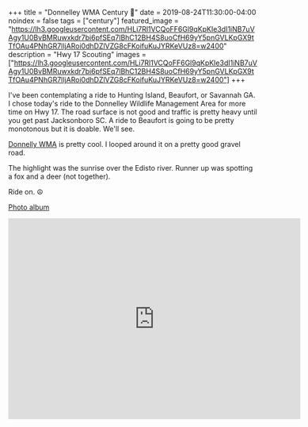 +++
title =  "Donnelley WMA Century 💯"
date = 2019-08-24T11:30:00-04:00
noindex = false
tags = ["century"]
featured_image = "https://lh3.googleusercontent.com/HLi7Rl1VCQoFF6Gl9qKpKIe3dI1iNB7uVAgy1U0BvBMRuwxkdr7bi6pfSEq7lBhC12BH4S8uoCfH69yY5pnGVLKpGX9tTfOAu4PNhGR7lIjARoi0dhDZlVZG8cFKoifuKuJYRKeVUz8=w2400"
description = "Hwy 17 Scouting"
images = ["https://lh3.googleusercontent.com/HLi7Rl1VCQoFF6Gl9qKpKIe3dI1iNB7uVAgy1U0BvBMRuwxkdr7bi6pfSEq7lBhC12BH4S8uoCfH69yY5pnGVLKpGX9tTfOAu4PNhGR7lIjARoi0dhDZlVZG8cFKoifuKuJYRKeVUz8=w2400"]
+++

I've been contemplating a ride to Hunting Island, Beaufort, or Savannah GA. I chose today's ride to the Donnelley Wildlife Management Area for more time on Hwy 17. The road surface is not good and traffic is pretty heavy until you get past Jacksonboro SC. A ride to Beaufort is going to be pretty monotonous but it is doable. We'll see.

[Donnelly WMA](https://www2.dnr.sc.gov/ManagedLands/ManagedLand/ManagedLand/58) is pretty cool. I looped around it on a pretty good gravel road.

The highlight was the sunrise over the Edisto river. Runner up was spotting a fox and a deer (not together). 

Ride on. ☮

[Photo album](https://photos.app.goo.gl/gkFbJMusatDtZye5A)

<iframe height='405' width='590' frameborder='0' allowtransparency='true' scrolling='no' src='https://www.strava.com/activities/2647329255/embed/de91d541d59d6f17d053ac70a7181263c409c947'></iframe>
